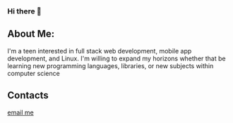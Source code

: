 ### Hi there 👋

## About Me:
I'm a teen interested in full stack web development, mobile app development, and Linux. I'm willing to expand my horizons whether that be learning new programming languages, libraries, or new subjects within computer science 

## Contacts
<a href="mailto:ab.bastola@gmail.com"> email me </a>

